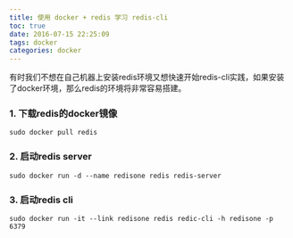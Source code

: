 ```yaml
---
title: 使用 docker + redis 学习 redis-cli
toc: true
date: 2016-07-15 22:25:09
tags: docker
categories: docker
---
```


有时我们不想在自己机器上安装redis环境又想快速开始redis-cli实践，如果安装了docker环境，那么redis的环境将非常容易搭建。
### 1. 下载redis的docker镜像
```shell
sudo docker pull redis
```

### 2. 启动redis server
```shell
sudo docker run -d --name redisone redis redis-server
```

### 3. 启动redis cli
```shell
sudo docker run -it --link redisone redis redic-cli -h redisone -p 6379
```
